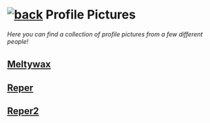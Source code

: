 #  [![back](https://cdn.discordapp.com/emojis/887168885747511396?size=32)](https://reper2.github.io/Downloadable-Files) Profile Pictures
###### Here you can find a collection of profile pictures from a few different people!

[Meltywax](https://reper2.github.io/Downloadable-Files/pfp/Meltywax)
---

[Reper](https://reper2.github.io/Downloadable-Files/pfp/Reper)
---

[Reper2](https://reper2.github.io/Downloadable-Files/pfp/Reper2)
---
